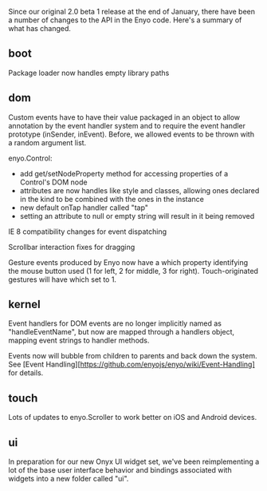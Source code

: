 Since our original 2.0 beta 1 release at the end of January, there have 
been a number of changes to the API in the Enyo code.  Here's a summary of 
what has changed.

boot
----
Package loader now handles empty library paths

dom
---
Custom events have to have their value packaged in an object to allow annotation 
by the event handler system and to require the event handler prototype (inSender, 
inEvent).  Before, we allowed events to be thrown with a random argument list.

enyo.Control: 

* add get/setNodeProperty method for accessing properties of a Control's DOM node
* attributes are now handles like style and classes, allowing ones declared in the
  kind to be combined with the ones in the instance
* new default onTap handler called "tap"
* setting an attribute to null or empty string will result in it being removed

IE 8 compatibility changes for event dispatching

Scrollbar interaction fixes for dragging

Gesture events produced by Enyo now have a which property identifying the mouse button 
used (1 for left, 2 for middle, 3 for right). Touch-originated gestures will have which set to 1.

kernel
------

Event handlers for DOM events are no longer implicitly named as "handleEventName", but now 
are mapped through a handlers object, mapping event strings to handler methods.

Events now will bubble from children to parents and back down the system.  See 
[Event Handling][https://github.com/enyojs/enyo/wiki/Event-Handling] for details.

touch
-----
Lots of updates to enyo.Scroller to work better on iOS and Android devices.

ui
--

In preparation for our new Onyx UI widget set, we've been reimplementing a 
lot of the base user interface behavior and bindings associated with widgets 
into a new folder called "ui".